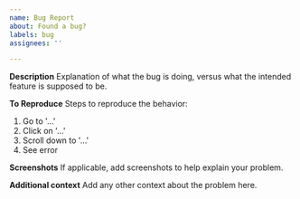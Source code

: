 ```yaml
---
name: Bug Report
about: Found a bug?
labels: bug
assignees: ''

---
```


**Description**
Explanation of what the bug is doing, versus what the intended feature is supposed to be.

**To Reproduce**
Steps to reproduce the behavior:
1. Go to '...'
2. Click on '...'
3. Scroll down to '...'
4. See error

**Screenshots**
If applicable, add screenshots to help explain your problem.

**Additional context**
Add any other context about the problem here.
